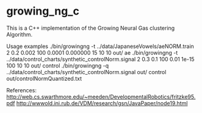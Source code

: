 growing_ng_c
============

This is a C++ implementation of the Growing Neural Gas clustering Algorithm.

Usage examples
./bin/growingng -t ../data/JapaneseVowels/aeNORM.train  2 0.2 0.002 100 0.0001 0.000000 15 10 10 out/ ae
./bin/growingng -t ../data/control_charts/synthetic_controlNorm.signal 2 0.3 0.1 100 0.01 1e-15 100 10 10 out/ control
./bin/growingng -q ../data/control_charts/synthetic_controlNorm.signal out/ control out/controlNormQuantized.txt

References:
http://web.cs.swarthmore.edu/~meeden/DevelopmentalRobotics/fritzke95.pdf
http://wwwold.ini.rub.de/VDM/research/gsn/JavaPaper/node19.html